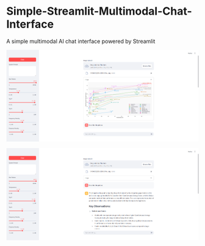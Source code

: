 # Simple-Streamlit-Multimodal-Chat-Interface

A simple multimodal AI chat interface powered by Streamlit

![01](screenshot_01.png)

![02](screenshot_02.png)
